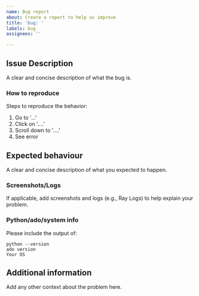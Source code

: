 ```yaml
---
name: Bug report
about: Create a report to help us improve
title: 'bug: '
labels: bug
assignees: ''

---
```


## Issue Description

A clear and concise description of what the bug is.

### How to reproduce

Steps to reproduce the behavior:

1. Go to '...'
2. Click on '....'
3. Scroll down to '....'
4. See error

## Expected behaviour

A clear and concise description of what you expected to happen.

### Screenshots/Logs

If applicable, add screenshots and logs (e.g., Ray Logs) to help explain your problem.

### Python/ado/system info

Please include the output of:

```terminaloutput
python --version
ado version
Your OS
```

## Additional information

Add any other context about the problem here.
